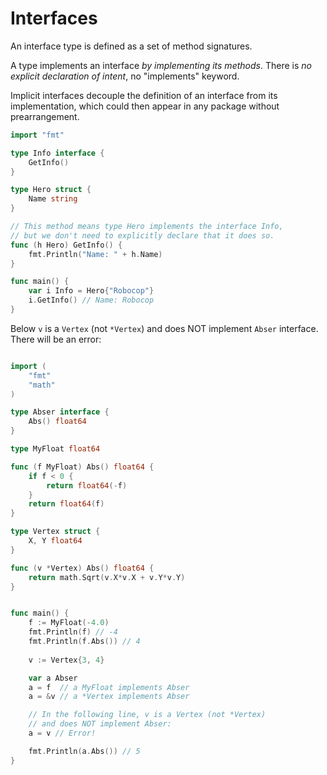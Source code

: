 # Interfaces

An interface type is defined as a set of method signatures.

A type implements an interface *by implementing its methods*. There is *no explicit declaration of intent*, no "implements" keyword.

Implicit interfaces decouple the definition of an interface from its implementation, which could then appear in any package without prearrangement.

```go
import "fmt"

type Info interface {
	GetInfo()
}

type Hero struct {
	Name string
}

// This method means type Hero implements the interface Info,
// but we don't need to explicitly declare that it does so.
func (h Hero) GetInfo() {
	fmt.Println("Name: " + h.Name)
}

func main() {
	var i Info = Hero{"Robocop"}
	i.GetInfo() // Name: Robocop
}
```

Below `v` is a `Vertex` (not `*Vertex`) and does NOT implement `Abser` interface. There will be an error:

```go

import (
	"fmt"
	"math"
)

type Abser interface {
	Abs() float64
}

type MyFloat float64

func (f MyFloat) Abs() float64 {
	if f < 0 {
		return float64(-f)
	}
	return float64(f)
}

type Vertex struct {
	X, Y float64
}

func (v *Vertex) Abs() float64 {
	return math.Sqrt(v.X*v.X + v.Y*v.Y)
}


func main() {
	f := MyFloat(-4.0)
	fmt.Println(f) // -4
	fmt.Println(f.Abs()) // 4
	
	v := Vertex{3, 4}

	var a Abser
	a = f  // a MyFloat implements Abser
	a = &v // a *Vertex implements Abser

	// In the following line, v is a Vertex (not *Vertex)
	// and does NOT implement Abser:
	a = v // Error!

	fmt.Println(a.Abs()) // 5
}
```
